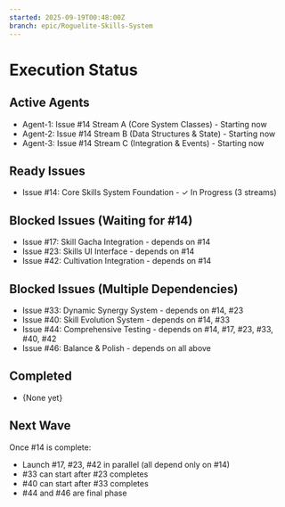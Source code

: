 ```yaml
---
started: 2025-09-19T00:48:00Z
branch: epic/Roguelite-Skills-System
---
```


# Execution Status

## Active Agents
- Agent-1: Issue #14 Stream A (Core System Classes) - Starting now
- Agent-2: Issue #14 Stream B (Data Structures & State) - Starting now
- Agent-3: Issue #14 Stream C (Integration & Events) - Starting now

## Ready Issues
- Issue #14: Core Skills System Foundation - ✓ In Progress (3 streams)

## Blocked Issues (Waiting for #14)
- Issue #17: Skill Gacha Integration - depends on #14
- Issue #23: Skills UI Interface - depends on #14
- Issue #42: Cultivation Integration - depends on #14

## Blocked Issues (Multiple Dependencies)
- Issue #33: Dynamic Synergy System - depends on #14, #23
- Issue #40: Skill Evolution System - depends on #14, #33
- Issue #44: Comprehensive Testing - depends on #14, #17, #23, #33, #40, #42
- Issue #46: Balance & Polish - depends on all above

## Completed
- {None yet}

## Next Wave
Once #14 is complete:
- Launch #17, #23, #42 in parallel (all depend only on #14)
- #33 can start after #23 completes
- #40 can start after #33 completes
- #44 and #46 are final phase